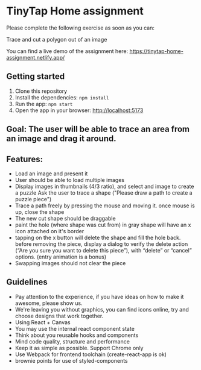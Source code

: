 # TinyTap Home assignment 

Please complete the following exercise as soon as you can:

Trace and cut a polygon out of an image

You can find a live demo of the assignment here: https://tinytap-home-assignment.netlify.app/

## Getting started

1. Clone this repository
2. Install the dependencies: `npm install`
3. Run the app: `npm start`
4. Open the app in your browser: [http://localhost:5173](http://localhost:5173)


## Goal: The user will be able to trace an area from an image and drag it around.

## Features:
- Load an image and present it
- User should be able to load multiple images
- Display images in thumbnails  (4/3 ratio), and select and image to create a puzzle
Ask the user to trace a shape ("Please draw a path to create a puzzle piece")
- Trace a path freely by pressing the mouse and moving it.
   once mouse is up, close the shape
- The new cut shape should be draggable
- paint the hole (where shape was cut from) in gray
shape will have an x icon attached on it's border
- tapping on the x button will delete the shape and fill the hole back.
before removing the piece, display a dialog to verify the delete action (“Are you sure you want to delete this piece”), with  “delete” or “cancel” options. (entry animation is a bonus)
- Swapping images should not clear the piece

## Guidelines
- Pay attention to the experience, if you have ideas on how to make it awesome, please show us.
- We're leaving you without graphics, you can find icons online, try and choose designs that work together.
- Using React + Canvas
- You may use the  internal react component state
- Think about you reusable hooks and components
- Mind code quality, structure and performance
- Keep it as simple as possible. Support Chrome only
- Use Webpack for frontend toolchain (create-react-app is ok)
- brownie points for use of styled-components





